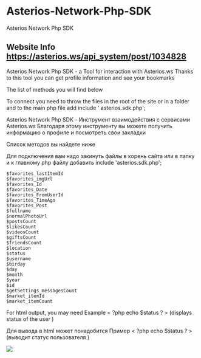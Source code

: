 # Asterios-Network-Php-SDK
Asterios Network Php SDK

## Website Info https://asterios.ws/api_system/post/1034828

Asterios Network Php SDK - a Tool for interaction with Asterios.ws 
Thanks to this tool you can get profile information and see your bookmarks

The list of methods you will find below

To connect you need to throw the files in the root of the site or in a folder and to the main php file add include ' asterios.sdk.php';


Asterios Network Php SDK - Инструмент взаимодействия с сервисами Asterios.ws 
Благодаря этому инструменту вы можете получить информацию о профиле и посмотреть свои закладки

Список методов вы найдете ниже

Для подключения вам надо закинуть файлы в корень сайта или в папку и к главному php файлу добавить include 'asterios.sdk.php';



    $favorites_lastItemId 
    $favorites_imgUrl
    $favorites_Id 
    $favorites_Date 
    $favorites_FromUserId
    $favorites_TimeAgo 
    $favorites_Post 
    $fullname 
    $normalPhotoUrl
    $postsCount
    $likesCount 
    $videosCount 
    $giftsCount
    $friendsCount 
    $location 
    $status 
    $username 
    $birday 
    $day
    $month 
    $year 
    $id
    $getSettings_messagesCount
    $market_itemId
    $market_itemCount  


For html output, you may need <?php echo $(method name)?>
Example < ?php echo $status ? > (displays status of the user )

Для вывода в html может понадобится <?php echo $(название метода) ?>
Пример < ?php echo $status ? > (выводит статус пользователя )

![](https://asterios.ws/post/0KLRg9GCINGC0LjQv9CwINC60L7QvdGC0LXQvdGC/0KLQvtCf/asterios_ea5d358g5f.jpeg)
